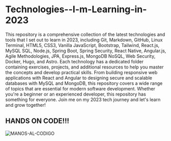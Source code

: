 # Technologies--I-m-Learning-in-2023

This repository is a comprehensive collection of the latest technologies and tools that I set out to learn in 2023, including Git, Markdown, GitHub, Linux Terminal, HTML5, CSS3, Vanilla JavaScript, Bootstrap, Tailwind, React.js, MySQL SQL, Node.js, Spring Boot, Spring Security, React Native, Angular.js, Agile Methodologies, JPA, Express.js, MongoDB NoSQL, Web Security, Docker, Hugo, and Astro. Each technology has a dedicated folder containing exercises, projects, and additional resources to help you master the concepts and develop practical skills. From building responsive web applications with React and Angular to designing secure and scalable databases with MySQL and MongoDB, this repository covers a wide range of topics that are essential for modern software development. Whether you're a beginner or an experienced developer, this repository has something for everyone. Join me on my 2023 tech journey and let's learn and grow together!

## HANDS ON CODE!!!  

![MANOS-AL-CODIGO](https://i.kym-cdn.com/photos/images/original/000/115/729/128137750187120110725-22047-1qunhxc.png)
